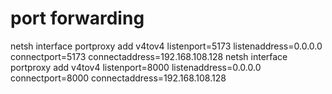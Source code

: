 # port forwarding

netsh interface portproxy add v4tov4 listenport=5173 listenaddress=0.0.0.0 connectport=5173 connectaddress=192.168.108.128
netsh interface portproxy add v4tov4 listenport=8000 listenaddress=0.0.0.0 connectport=8000 connectaddress=192.168.108.128
